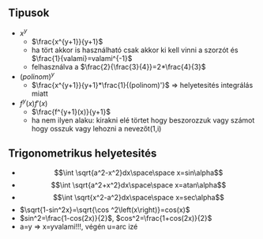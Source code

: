 ## Tipusok
- $x^y$
	- $\frac{x^{y+1}}{y+1}$ 
	- ha tört akkor is használható csak akkor ki kell vinni a szorzót és $\frac{1}{valami}=valami^{-1}$ 
	- felhasználva a $\frac{2}{\frac{3}{4}}=2*\frac{4}{3}$  
- $(polinom)^y$
	- $\frac{x^{y+1}}{y+1}*\frac{1}{(polinom)'}$ => helyetesités integrálás miatt
- $f^y(x)f'(x)$
	- $\frac{f^{y+1}(x)}{y+1}$ 
	- ha nem ilyen alaku: kirakni elé törtet hogy beszorozzuk vagy számot hogy osszuk vagy lehozni a nevezőt(1,i)
## Trigonometrikus helyetesités
- $$\int \sqrt{a^2-x^2}dx\space\space x=sin\alpha$$
- $$\int \sqrt{a^2+x^2}dx\space\space x=atan\alpha$$
- $$\int \sqrt{x^2-a^2}dx\space\space x=sec\alpha$$
- $\sqrt{1-sin^2x}=\sqrt{\cos ^2\left(x\right)}=cos(x)$  
- $sin^2=\frac{1-cos(2x)}{2}$, $cos^2=\frac{1+cos(2x)}{2}$
- a=y => x=yvalami!!!, végén u=arc izé